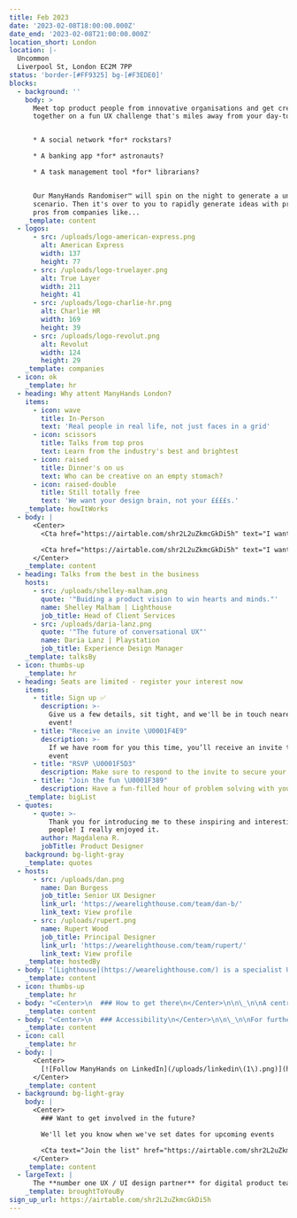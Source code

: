```yaml
---
title: Feb 2023
date: '2023-02-08T18:00:00.000Z'
date_end: '2023-02-08T21:00:00.000Z'
location_short: London
location: |-
  Uncommon
  Liverpool St, London EC2M 7PP
status: 'border-[#FF9325] bg-[#F3EDE0]'
blocks:
  - background: ''
    body: >
      Meet top product people from innovative organisations and get creative
      together on a fun UX challenge that's miles away from your day-to-day.


      * A social network *for* rockstars?

      * A banking app *for* astronauts?

      * A task management tool *for* librarians?


      Our ManyHands Randomiser™ will spin on the night to generate a unique
      scenario. Then it's over to you to rapidly generate ideas with product
      pros from companies like...
    _template: content
  - logos:
      - src: /uploads/logo-american-express.png
        alt: American Express
        width: 137
        height: 77
      - src: /uploads/logo-truelayer.png
        alt: True Layer
        width: 211
        height: 41
      - src: /uploads/logo-charlie-hr.png
        alt: Charlie HR
        width: 169
        height: 39
      - src: /uploads/logo-revolut.png
        alt: Revolut
        width: 124
        height: 29
    _template: companies
  - icon: ok
    _template: hr
  - heading: Why attent ManyHands London?
    items:
      - icon: wave
        title: In-Person
        text: 'Real people in real life, not just faces in a grid'
      - icon: scissors
        title: Talks from top pros
        text: Learn from the industry's best and brightest
      - icon: raised
        title: Dinner's on us
        text: Who can be creative on an empty stomach?
      - icon: raised-double
        title: Still totally free
        text: 'We want your design brain, not your ££££s.'
    _template: howItWorks
  - body: |
      <Center>
        <Cta href="https://airtable.com/shr2L2uZkmcGkDi5h" text="I want to be there!" />

        <Cta href="https://airtable.com/shr2L2uZkmcGkDi5h" text="I want to stay home" />
      </Center>
    _template: content
  - heading: Talks from the best in the business
    hosts:
      - src: /uploads/shelley-malham.png
        quote: '"Buiding a product vision to win hearts and minds."'
        name: Shelley Malham | Lighthouse
        job_title: Head of Client Services
      - src: /uploads/daria-lanz.png
        quote: '"The future of conversational UX"'
        name: Daria Lanz | Playstation
        job_title: Experience Design Manager
    _template: talksBy
  - icon: thumbs-up
    _template: hr
  - heading: Seats are limited - register your interest now
    items:
      - title: Sign up ✅
        description: >-
          Give us a few details, sit tight, and we'll be in touch nearer the
          event!
      - title: "Receive an invite \U0001F4E9"
        description: >-
          If we have room for you this time, you’ll receive an invite to the
          event
      - title: "RSVP \U0001F5D3️"
        description: Make sure to respond to the invite to secure your seat
      - title: "Join the fun \U0001F389"
        description: Have a fun-filled hour of problem solving with your new best mates
    _template: bigList
  - quotes:
      - quote: >-
          Thank you for introducing me to these inspiring and interesting
          people! I really enjoyed it.
        author: Magdalena R.
        jobTitle: Product Designer
    background: bg-light-gray
    _template: quotes
  - hosts:
      - src: /uploads/dan.png
        name: Dan Burgess
        job_title: Senior UX Designer
        link_url: 'https://wearelighthouse.com/team/dan-b/'
        link_text: View profile
      - src: /uploads/rupert.png
        name: Rupert Wood
        job_title: Principal Designer
        link_url: 'https://wearelighthouse.com/team/rupert/'
        link_text: View profile
    _template: hostedBy
  - body: "[Lighthouse](https://wearelighthouse.com/) is a specialist UX and UI design agency based in London, rusted by enterprise organisations to tackle the toughest challenges since 2008\U0001F680\n"
    _template: content
  - icon: thumbs-up
    _template: hr
  - body: "<Center>\n  ### How to get there\n</Center>\n\n\_\n\nA central London location TBA\n"
    _template: content
  - body: "<Center>\n  ### Accessibility\n</Center>\n\n\_\n\nFor further information or to tell us more about your specific requirements, contact us at [hello@wearemanyhands.com](mailto:hello@wearemanyhands.com \"hello@wearemanyhands.com\")\n"
    _template: content
  - icon: call
    _template: hr
  - body: |
      <Center>
        [![Follow ManyHands on LinkedIn](/uploads/linkedin\(1\).png)](https://www.linkedin.com/company/lighthouse-london/)
      </Center>
    _template: content
  - background: bg-light-gray
    body: |
      <Center>
        ### Want to get involved in the future?

        We'll let you know when we've set dates for upcoming events

        <Cta text="Join the list" href="https://airtable.com/shr2L2uZkmcGkDi5h" />
      </Center>
    _template: content
  - largeText: |
      The **number one UX / UI design partner** for digital product teams
    _template: broughtToYouBy
sign_up_url: https://airtable.com/shr2L2uZkmcGkDi5h
---
```

